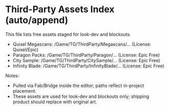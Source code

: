 # Third-Party Assets Index (auto/append)

This file lists free assets staged for look-dev and blockouts.

- Quixel Megascans: /Game/TG/ThirdParty/Megascans/... (License: Quixel/Epic)
- Paragon Packs: /Game/TG/ThirdParty/Paragon/... (License: Epic Free)
- City Sample: /Game/TG/ThirdParty/CitySample/... (License: Epic Free)
- Infinity Blade: /Game/TG/ThirdParty/InfinityBlade/... (License: Epic Free)

Notes:
- Pulled via Fab/Bridge inside the editor; paths reflect in-project placement.
- These assets are used for look-dev and blockouts only; shipping product should replace with original art.
